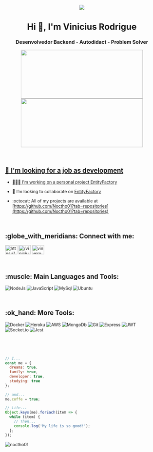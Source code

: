 <p align="center">
<img src="https://user-images.githubusercontent.com/62301853/153274858-7f26191b-5fae-45ae-ad64-4a0592188728.png">
</p>
<h1 align="center">Hi 👋, I'm Vinicius Rodrigue</h1>
<h3 align="center">Desenvolvedor Backend - Autodidact - Problem Solver</h3>

<div align="center">
  <a href="https://github.com/Noctho01">
  <img height="160em" width="400px" src="https://github-readme-stats.vercel.app/api?username=Noctho01&show_icons=true&theme=tokyonight&include_all_commits=true&count_private=true"> 
  <img height="160em" width="400px" src="https://github-readme-stats.vercel.app/api/top-langs/?username=Noctho01&layout=compact&langs_count=7&theme=tokyonight">
</div>

<br>
<br>

<h2> 🤝 I'm looking for a job as development </h2>

- 👨🏽‍💻 I'm working on a personal project [EntityFactory](https://github.com/Noctho01/EntityFactory)

- 👯 I’m looking to collaborate on [EntityFactory](https://github.com/Noctho01/EntityFactory)

- :octocat: All of my projects are available at [https://github.com/Noctho01?tab=repositories](https://github.com/Noctho01?tab=repositories)

<br>

<h2 align="left">:globe_with_meridians: Connect with me:</h2>
<p align="left">
<a href="https://linkedin.com/in/https://www.linkedin.com/in/vinicius-rodrigues-3b94161a9/" target="blank"><img align="center" src="https://raw.githubusercontent.com/rahuldkjain/github-profile-readme-generator/master/src/images/icons/Social/linked-in-alt.svg" alt="https://www.linkedin.com/in/vinicius-rodrigues-3b94161a9/" height="30" width="40" /></a>
<a href="https://fb.com//vinicius.noctho" target="blank"><img align="center" src="https://raw.githubusercontent.com/rahuldkjain/github-profile-readme-generator/master/src/images/icons/Social/facebook.svg" alt="/vinicius.noctho" height="30" width="40" /></a>
<a href="https://instagram.com/vinysrodrigues" target="blank"><img align="center" src="https://raw.githubusercontent.com/rahuldkjain/github-profile-readme-generator/master/src/images/icons/Social/instagram.svg" alt="vinysrodrigues" height="30" width="40" /></a>
</p>

<br>

<h2 align="left">:muscle: Main Languages and Tools:</h2>
  
![NodeJs](https://img.shields.io/badge/Node.js-339933?style=for-the-badge&logo=nodedotjs&logoColor=white)
![JavaScript](https://img.shields.io/badge/JavaScript-323330?style=for-the-badge&logo=javascript&logoColor=F7DF1E)
![MySql](https://img.shields.io/badge/MySQL-005C84?style=for-the-badge&logo=mysql&logoColor=white)
![Ubuntu](https://img.shields.io/badge/Ubuntu-E95420?style=for-the-badge&logo=ubuntu&logoColor=white)
  
<br>
  
<h2 align="left">:ok_hand: More Tools:</h2>
  
![Docker](https://img.shields.io/badge/Docker-2CA5E0?style=for-the-badge&logo=docker&logoColor=white)
![Heroku](https://img.shields.io/badge/Heroku-430098?style=for-the-badge&logo=heroku&logoColor=white)
![AWS](https://img.shields.io/badge/Amazon_AWS-FF9900?style=for-the-badge&logo=amazonaws&logoColor=white)
![MongoDb](https://img.shields.io/badge/MongoDB-4EA94B?style=for-the-badge&logo=mongodb&logoColor=white)
![Git](https://img.shields.io/badge/GIT-E44C30?style=for-the-badge&logo=git&logoColor=white)
![Express](https://img.shields.io/badge/Express.js-000000?style=for-the-badge&logo=express&logoColor=white)
![JWT](https://img.shields.io/badge/JWT-darkgrey?style=for-the-badge&logo=JSON%20web%20tokens&logoColor=white)
![Socket.io](https://img.shields.io/badge/Socket.io-grey?&style=for-the-badge&logo=Socket.io&logoColor=white)
![Jest](https://img.shields.io/badge/Jest-C21325?style=for-the-badge&logo=jest&logoColor=white)

<br>
<br>
<br>

~~~js
// I...
const me = {
  dreams: true,
  family: true,
  developer: true,
  studying: true
};
  
// and...
me.coffe = true;

// life...
Object.keys(me).forEach(item => {
  while (item) {
    // Then...
    console.log('My life is so good!');
  };
});

~~~
  
<p align="left"> <img src="https://komarev.com/ghpvc/?username=noctho01&label=Profile%20views&color=0e75b6&style=flat" alt="noctho01" /> </p>
